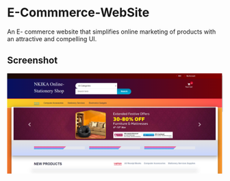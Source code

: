 # E-Commmerce-WebSite
An E- commerce website that simplifies online marketing of products with an attractive and compelling UI.

## Screenshot

<p float="center">
    <img src="https://github.com/Clavius4/Personal-Portfolio-/blob/master/assets/img/projects/e-commerce%20website.png" width="800">
</p>

